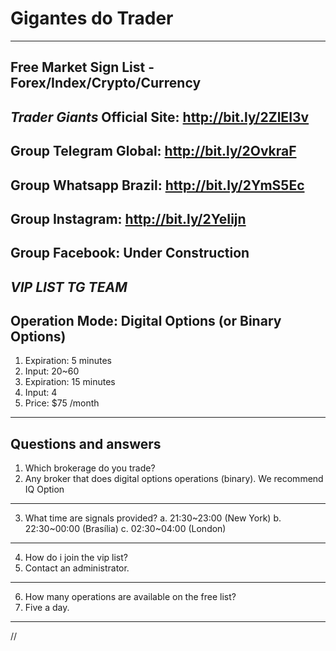 # Gigantes do Trader
--------------------------------------------------------------------------
Free Market Sign List - Forex/Index/Crypto/Currency
--------------------------------------------------------------------------


*Trader Giants*
Official Site: http://bit.ly/2ZlEI3v
--------------------------------------------------------------------------
Group Telegram Global: http://bit.ly/2OvkraF
--------------------------------------------------------------------------
Group Whatsapp Brazil: http://bit.ly/2YmS5Ec
--------------------------------------------------------------------------
Group Instagram: http://bit.ly/2YeIijn
--------------------------------------------------------------------------
Group Facebook: Under Construction
--------------------------------------------------------------------------


*VIP LIST TG TEAM*
--
Operation Mode: Digital Options (or Binary Options)
--
1. Expiration: 5 minutes
2. Input: 20~60
3. Expiration: 15 minutes
4. Input: 4
5. Price: $75 /month
--------------------------------------------------------------------------


Questions and answers
--------------------------------------------------------------------------
1. Which brokerage do you trade?
2. Any broker that does digital options operations (binary). We recommend IQ Option
--------------------------------------------------------------------------
3. What time are signals provided?
a. 21:30~23:00 (New York)
b. 22:30~00:00 (Brasília)
c. 02:30~04:00 (London)
--------------------------------------------------------------------------
4. How do i join the vip list?
5. Contact an administrator.
--------------------------------------------------------------------------
6. How many operations are available on the free list?
7. Five a day.
--------------------------------------------------------------------------
//
